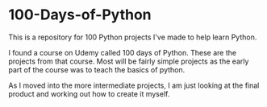 # 100-Days-of-Python
This is a repository for 100 Python projects I've made to help learn Python.

I found a course on Udemy called 100 days of Python. These are the projects from that course. Most will be fairly simple projects as the early part of the course was to teach the basics of python. 

As I moved into the more intermediate projects, I am just looking at the final product and working out how to create it myself.

